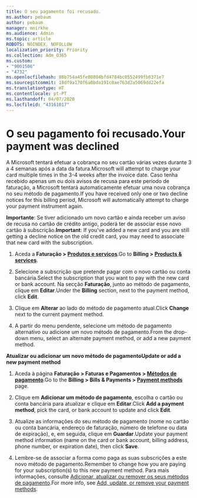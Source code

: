 ```yaml
---
title: O seu pagamento foi recusado.
ms.author: pebaum
author: pebaum
manager: mnirkhe
ms.audience: Admin
ms.topic: article
ROBOTS: NOINDEX, NOFOLLOW
localization_priority: Priority
ms.collection: Adm_O365
ms.custom:
- "9001506"
- "4732"
ms.openlocfilehash: 88b754a45fe80804bfd4784bc0552499fb0371e7
ms.sourcegitcommit: 18df9a170f6a0bda191c0ae763d2a5069dd22efa
ms.translationtype: HT
ms.contentlocale: pt-PT
ms.lasthandoff: 04/07/2020
ms.locfileid: "43161017"
---
```

# <a name="your-payment-was-declined"></a><span data-ttu-id="59b33-102">O seu pagamento foi recusado.</span><span class="sxs-lookup"><span data-stu-id="59b33-102">Your payment was declined</span></span>

<span data-ttu-id="59b33-103">A Microsoft tentará efetuar a cobrança no seu cartão várias vezes durante 3 a 4 semanas após a data da fatura.</span><span class="sxs-lookup"><span data-stu-id="59b33-103">Microsoft will attempt to charge your card multiple times in the 3-4 weeks after the invoice date.</span></span>  <span data-ttu-id="59b33-104">Caso tenha recebido apenas um ou dois avisos de recusa para este período de faturação, a Microsoft tentará automaticamente efetuar uma nova cobrança no seu método de pagamento.</span><span class="sxs-lookup"><span data-stu-id="59b33-104">If you have received only one or two decline notices for this billing period, Microsoft will automatically attempt to charge your payment instrument again.</span></span>  

<span data-ttu-id="59b33-105">**Importante**: Se tiver adicionado um novo cartão e ainda receber um aviso de recusa no cartão de crédito antigo, poderá ter de associar esse novo cartão à subscrição.</span><span class="sxs-lookup"><span data-stu-id="59b33-105">**Important**: If you've added a new card and you are still getting a decline notice on the old credit card, you may need to associate that new card with the subscription.</span></span>

1. <span data-ttu-id="59b33-106">Aceda a **Faturação > [Produtos e serviços](https://go.microsoft.com/fwlink/p/?linkid=842054)**.</span><span class="sxs-lookup"><span data-stu-id="59b33-106">Go to **Billing > [Products & services](https://go.microsoft.com/fwlink/p/?linkid=842054)**.</span></span>

2. <span data-ttu-id="59b33-107">Selecione a subscrição que pretende pagar com o novo cartão ou conta bancária.</span><span class="sxs-lookup"><span data-stu-id="59b33-107">Select the subscription that you want to pay with the new card or bank account.</span></span> <span data-ttu-id="59b33-108">Na secção **Faturação**, junto ao método de pagamento, clique em **Editar**.</span><span class="sxs-lookup"><span data-stu-id="59b33-108">Under the **Billing** section, next to the payment method, click **Edit**.</span></span>

3. <span data-ttu-id="59b33-109">Clique em **Alterar** ao lado do método de pagamento atual.</span><span class="sxs-lookup"><span data-stu-id="59b33-109">Click **Change** next to the current payment method.</span></span>

4. <span data-ttu-id="59b33-110">A partir do menu pendente, selecione um método de pagamento alternativo ou adicione um novo método de pagamento.</span><span class="sxs-lookup"><span data-stu-id="59b33-110">From the drop-down menu, select an alternate payment method, or add a new payment method.</span></span>

<span data-ttu-id="59b33-111">**Atualizar ou adicionar um novo método de pagamento**</span><span class="sxs-lookup"><span data-stu-id="59b33-111">**Update or add a new payment method**</span></span>

1. <span data-ttu-id="59b33-112">Aceda à página **Faturação > Faturas e Pagamentos > [Métodos de pagamento](https://go.microsoft.com/fwlink/p/?linkid=2018806)**.</span><span class="sxs-lookup"><span data-stu-id="59b33-112">Go to the **Billing > Bills & Payments > [Payment methods](https://go.microsoft.com/fwlink/p/?linkid=2018806)** page.</span></span>

2. <span data-ttu-id="59b33-113">Clique em **Adicionar um método de pagamento**, escolha o cartão ou conta bancária para atualizar e clique em **Editar**.</span><span class="sxs-lookup"><span data-stu-id="59b33-113">Click **Add a payment method**, pick the card, or bank account to update and click **Edit**.</span></span>

3. <span data-ttu-id="59b33-114">Atualize as informações do seu método de pagamento (nome no cartão ou conta bancária, endereço de faturação, número de telefone ou data de expiração), e, em seguida, clique em **Guardar**.</span><span class="sxs-lookup"><span data-stu-id="59b33-114">Update your payment method information (name on the card or bank account, billing address, phone number, or expiration date), then click **Save**.</span></span>

4. <span data-ttu-id="59b33-115">Lembre-se de associar a forma como paga as suas subscrições a este novo método de pagamento.</span><span class="sxs-lookup"><span data-stu-id="59b33-115">Remember to change how you are paying for your subscription(s) to this new payment method.</span></span> <span data-ttu-id="59b33-116">Para mais informações, consulte [Adicionar, atualizar ou remover os seus métodos de pagamento](https://go.microsoft.com/fwlink/?linkid=2118133).</span><span class="sxs-lookup"><span data-stu-id="59b33-116">For more info, see [Add, update, or remove your payment methods](https://go.microsoft.com/fwlink/?linkid=2118133).</span></span> 
